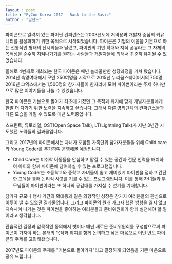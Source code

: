 ```yaml
---
layout : post
title : "PyCon Korea 2017 - Back to the Basic"
author : "김현도"
---
```


파이콘으로 알려져 있는 파이썬 컨퍼런스는 2003년도에 저비용과 개발자 중심의 커뮤니티를 활성화하기 위한 목적으로 시작되었습니다.
파이콘은 기업의 이윤을 기본으로 하는 전통적인 형태의 전시회들과 달랐고, 파이썬의 기반 확대와 지식 공유라는 그 자체의 목적성을 순수히 지켜나가기를 원하는 사람들과 개발자들에 의해서 꾸준히 유지될 수 있었습니다.
 
올해로 4번째로 개최되는 한국 파이콘은 매년 놀라울만한 성장과정을 거쳐 왔습니다.
2014년 숙명여대에서 모인 250여명을 시작으로 2015년 누리꿈스퀘어어서의 750명, 2016년 코엑스에서는 1,500명의 참가자들이
한자리에 모여 파이썬이라는 주제 하나만으로 많은 이야기들을 나눌 수 있었습니다.
 
한국 파이콘은 기본으로 돌아가 최초에 가졌던 그 목적과 취지에 맞게 개발자분들에게 한발 더 다가기 위한 노력을 지속하고 싶습니다.
그래서 다른 영리단체의 컨퍼런스들과 다른 모습을 가질 수 있도록 매년 노력중입니다.
 
스프린트, 튜토리얼, OST(Open Space Talk), LT(Lightning Talk)가 지난 3년간 시도했던 노력들의 결과물입니다.
 
그리고 2017년의 파이콘에서는 자녀가 포함된 가족단위 참가자분들을 위해 Child care와 Young Coder를 추가하여 운영해볼 예정입니다.
 
- Child Care는 미취학 아동들을 안심하고 맡길 수 있는 공간과 전문 인력을 배치하여 아이와 함께 파이콘에 참여하실 수 있는 프로그램입니다.
- Young Coder는 초등학교와 중학교 자녀들이 쉽고 재미있게 파이썬을 접하고 간단한 교육을 통해 논리적 사고를 기를 수 있는 프로그램입니다.
이를 통해 자녀들과 부모님들이 파이썬이라는 또 하나의 공감대를 가지실 수 있기를 기대합니다.
 
참가자 규모나 행사 기간의 확대등과 같은 외형적인 성장은 참가자 여러분들의 관심으로 이루어 낼 수 있었던 결과물입니다.
그리고 파이콘의 원래 가고자 했던 방향을 잃지 않고 지속시켜 나가는 것은 파이썬을 좋아하는 여러분들과 준비위원회가 함께 실천해야 할 일이라고 생각합니다.
 
관습적인 결정과 암묵적인 동의에서 벗어나 매년 새로운 준비위원회를 구성함으로써 파이콘이 가져야 하는 본래의 목적과 취지를 함께 논의하고 싶은 마음으로 이번 년도 파이콘의 주제를 고민해왔습니다.
 
2017년도 파이콘의 주제를 "기본으로 돌아가자"라고 결정하게 되었음을 기쁜 마음으로 공유 드립니다.

